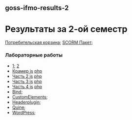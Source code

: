 ## goss-ifmo-results-2
# Результаты за 2-ой семестр

[Потребительская корзина](cart/index.html);
[SCORM Пакет](.);

### Лабораторные работы

- [1](1.js); [2](2.js) 
- [Крамер  js](js/Kramer.js) [php](php/Kramer.php)
- [Часть 2  js](js/Part2.js) [php](php/part2.php)
- [Часть 3  js](js/Part3.js) [php](php/Quine.php)
- [Часть 4  js](js/Part4.js) [php](php/part4.php)
- [Bind](bind);
- [CustomElements](customElements);
- [Headerplugin](headerplugin/headerplugin);
- [Quine](bind);
- [WordPress](bind);
